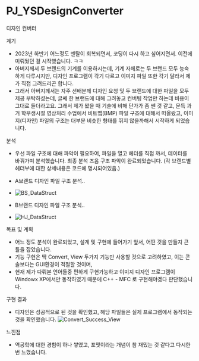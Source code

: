 # PJ_YSDesignConverter
디자인 컨버터

계기
- 2023년 하반기 어느정도 멘탈이 회복되면서, 코딩이 다시 하고 싶어지면서. 이전에 미뤄뒀던 걸 시작했습니다. ㅋㅋ
- 아버지께서 두 브랜드의 기계를 이용하시는데, 기계 자체로는 두 브랜드 모두 능숙하게 다루시지만, 디자인 프로그램이 각기 다르고 이미지 파일 또한 각기 달라서 제가 직접 그려드리곤 합니다.
- 그래서 아버지께서는 자주 선배분께 디자인 요청 및 두 브랜드에 대한 파일을 모두 제공 부탁하셨는데, 글쎄 한 브랜드에 대해 그려놓고 컨버팅 작업만 하는데 비용이 그대로 들더라고요.
그래서 제가 봤을 때 기술에 비해 단가가 좀 쎈 것 같고, 문득 과거 학부생시절 영상처리 수업에서 비트맵(BMP) 파일 구조에 대해서 떠올랐고, 이미지(디자인) 파일의 구조는 대부분 비슷한 형태를 뛰지 않을까해서 시작하게 되었습니다.

분석
- 우선 파일 구조에 대해 파악이 필요하여, 파일을 열고 헤더를 직접 까서, 데이터를 바꿔가며 분석했습니다.
최종 분석 즈음 구조 파악이 완료되었습니다.
(각 브랜드별 헤더부에 대한 상세내용은 코드에 명시되어있음.)
- A브랜드 디자인 파일 구조 분석..
- ![BS_DataStruct](https://github.com/krab84/PJ_YSDesignConverter/assets/37202910/cb741dd4-03ce-4ebb-865e-7940348dff31)

- B브랜드 디자인 파일 구조 분석..
- ![HJ_DataStruct](https://github.com/krab84/PJ_YSDesignConverter/assets/37202910/2faa682c-5bb4-4a21-ac95-4f50761c1797)





목표 및 계획
- 어느 정도 분석이 완료되었고, 설계 및 구현에 들어가기 앞서, 어떤 것을 만들지 큰틀을 잡았습니다.
- 기능 구현은 딱 Convert, View 두가지 기능만 사용할 것으로 고려하였고, 이는 콘솔보다는 GUI환경이 적절할 것이며,
- 현재 제가 다뤄본 언어들중 편하게 구현가능하고 이미지 디자인 프로그램이 Windowx XP에서만 동작하였기 때문에 C++ - MFC 로 구현해야겠다 판단했습니다.


구현 결과
- 디자인은 성공적으로 된 것을 확인했고, 해당 파일들은 실제 프로그램에서 동작되는 것을 확인했습니다.
![Convert_Success_View](https://github.com/krab84/PJ_YSDesignConverter/assets/37202910/76f122e7-2a5f-42bf-8b26-b41c9333c96a)


느낀점
- 역공학에 대한 경험이 하나 쌓였고, 포맷이라는 개념이 참 재밌는 것 같다고 다시한번 느꼈습니다.

